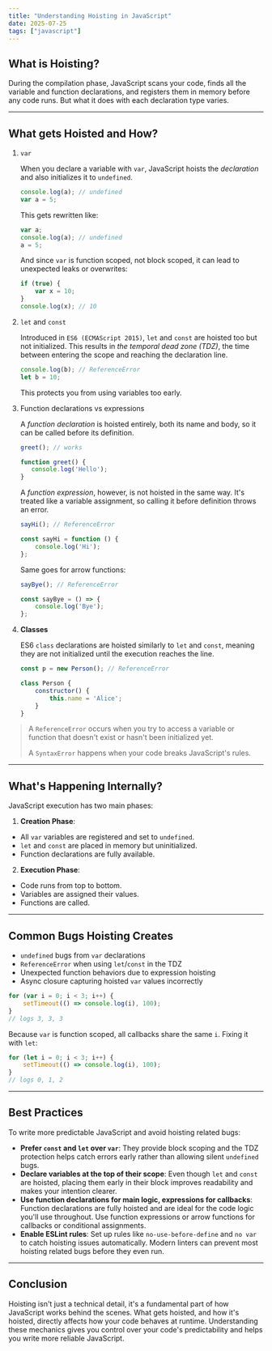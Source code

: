 ```yaml
---
title: "Understanding Hoisting in JavaScript"
date: 2025-07-25
tags: ["javascript"]
---
```


## What is Hoisting?

During the compilation phase, JavaScript scans your code, finds all the variable and function declarations, and registers them in memory before any code runs. But what it does with each declaration type varies.

---

## What gets Hoisted and How?

1. `var`

    When you declare a variable with `var`, JavaScript hoists the *declaration* and also initializes it to `undefined`.
    ```js
    console.log(a); // undefined
    var a = 5;
    ```
    This gets rewritten like:
    ```js
    var a;
    console.log(a); // undefined
    a = 5;
    ```
    And since `var` is function scoped, not block scoped, it can lead to unexpected leaks or overwrites:
    ```js
    if (true) {
        var x = 10;
    }
    console.log(x); // 10
    ```

2. `let` and `const`

     Introduced in `ES6 (ECMAScript 2015)`, `let` and `const` are hoisted too but not initialized. This results in *the temporal dead zone (TDZ)*, the time between entering the scope and reaching the declaration line.
    ```js
    console.log(b); // ReferenceError
    let b = 10;
    ```
     This protects you from using variables too early.

3. Function declarations vs expressions

    A *function declaration* is hoisted entirely, both its name and body, so it can be called before its definition.
    ```js
    greet(); // works

    function greet() {
       console.log('Hello');
    }
    ```
    A *function expression*, however, is not hoisted in the same way. It's treated like a variable assignment, so calling it before definition throws an error.
    ```js
    sayHi(); // ReferenceError

    const sayHi = function () {
        console.log('Hi');
    };
    ```
    Same goes for arrow functions:
    ```js
    sayBye(); // ReferenceError

    const sayBye = () => {
        console.log('Bye');
    };
    ```

4. **Classes**

    ES6 `class` declarations are hoisted similarly to `let` and `const`, meaning they are not initialized until the execution reaches the line.
    ```js
    const p = new Person(); // ReferenceError

    class Person {
        constructor() {
            this.name = 'Alice';
        }
    }
    ```
> A `ReferenceError` occurs when you try to access a variable or function that doesn't exist or hasn't been initialized yet.
>
> A `SyntaxError` happens when your code breaks JavaScript's rules.

---

## What's Happening Internally?
JavaScript execution has two main phases:

1. **Creation Phase**:
- All `var` variables are registered and set to `undefined`.
- `let` and `const` are placed in memory but uninitialized.
- Function declarations are fully available.

2. **Execution Phase**:
- Code runs from top to bottom.
- Variables are assigned their values.
- Functions are called.

---

## Common Bugs Hoisting Creates

- `undefined` bugs from `var` declarations
- `ReferenceError` when using `let`/`const` in the TDZ
- Unexpected function behaviors due to expression hoisting
- Async closure capturing hoisted `var` values incorrectly
``` js
for (var i = 0; i < 3; i++) {
    setTimeout(() => console.log(i), 100);
}
// logs 3, 3, 3
```
Because `var` is function scoped, all callbacks share the same `i`.
Fixing it with `let`:
```js
for (let i = 0; i < 3; i++) {
    setTimeout(() => console.log(i), 100);
}
// logs 0, 1, 2
```
---

## Best Practices

To write more predictable JavaScript and avoid hoisting related bugs:
- **Prefer `const` and `let` over `var`**: They provide block scoping and the TDZ protection helps catch errors early rather than allowing silent `undefined` bugs.
- **Declare variables at the top of their scope**: Even though `let` and `const` are hoisted, placing them early in their block improves readability and makes your intention clearer.
- **Use function declarations for main logic, expressions for callbacks**: Function declarations are fully hoisted and are ideal for the code logic you'll use throughout. Use function expressions or arrow functions for callbacks or conditional assignments.
- **Enable ESLint rules**: Set up rules like `no-use-before-define` and `no var` to catch hoisting issues automatically. Modern linters can prevent most hoisting related bugs before they even run.

---

## Conclusion

Hoisting isn't just a technical detail, it's a fundamental part of how JavaScript works behind the scenes. What gets hoisted, and how it's hoisted, directly affects how your code behaves at runtime. Understanding these mechanics gives you control over your code's predictability and helps you write more reliable JavaScript.
